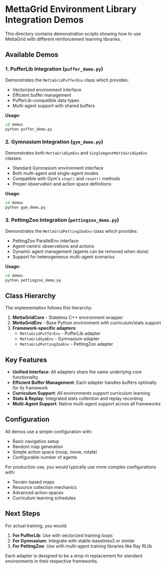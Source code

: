 # MettaGrid Environment Library Integration Demos

This directory contains demonstration scripts showing how to use MettaGrid with different reinforcement learning libraries.

## Available Demos

### 1. PufferLib Integration (`puffer_demo.py`)
Demonstrates the `MettaGridPufferEnv` class which provides:
- Vectorized environment interface
- Efficient buffer management
- PufferLib-compatible data types
- Multi-agent support with shared buffers

**Usage:**
```bash
cd demos
python puffer_demo.py
```

### 2. Gymnasium Integration (`gym_demo.py`)
Demonstrates both `MettaGridGymEnv` and `SingleAgentMettaGridGymEnv` classes:
- Standard Gymnasium environment interface
- Both multi-agent and single-agent modes
- Compatible with Gym's `step()` and `reset()` methods
- Proper observation and action space definitions

**Usage:**
```bash
cd demos
python gym_demo.py
```

### 3. PettingZoo Integration (`pettingzoo_demo.py`)
Demonstrates the `MettaGridPettingZooEnv` class which provides:
- PettingZoo ParallelEnv interface
- Agent-centric observations and actions
- Dynamic agent management (agents can be removed when done)
- Support for heterogeneous multi-agent scenarios

**Usage:**
```bash
cd demos
python pettingzoo_demo.py
```

## Class Hierarchy

The implementation follows this hierarchy:

1. **MettaGridCore** - Stateless C++ environment wrapper
2. **MettaGridEnv** - Base Python environment with curriculum/stats support
3. **Framework-specific adapters**:
   - `MettaGridPufferEnv` - PufferLib adapter
   - `MettaGridGymEnv` - Gymnasium adapter
   - `MettaGridPettingZooEnv` - PettingZoo adapter

## Key Features

- **Unified Interface**: All adapters share the same underlying core functionality
- **Efficient Buffer Management**: Each adapter handles buffers optimally for its framework
- **Curriculum Support**: All environments support curriculum learning
- **Stats & Replay**: Integrated stats collection and replay recording
- **Multi-Agent Support**: Native multi-agent support across all frameworks

## Configuration

All demos use a simple configuration with:
- Basic navigation setup
- Random map generation
- Simple action space (noop, move, rotate)
- Configurable number of agents

For production use, you would typically use more complex configurations with:
- Terrain-based maps
- Resource collection mechanics
- Advanced action spaces
- Curriculum learning schedules

## Next Steps

For actual training, you would:

1. **For PufferLib**: Use with vectorized training loops
2. **For Gymnasium**: Integrate with stable-baselines3 or similar
3. **For PettingZoo**: Use with multi-agent training libraries like Ray RLlib

Each adapter is designed to be a drop-in replacement for standard environments in their respective frameworks.